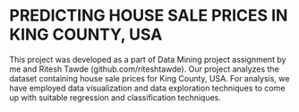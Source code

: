 # PREDICTING HOUSE SALE PRICES IN KING COUNTY, USA

This project was developed as a part of Data Mining project assignment by me and Ritesh Tawde (github.com/riteshtawde). Our project analyzes the dataset containing house sale prices for King County, USA. For analysis, we have employed data visualization and data exploration techniques to come up with suitable regression and classification techniques.

